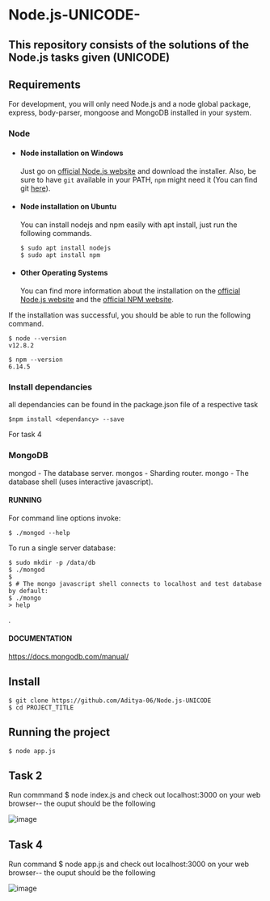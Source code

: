 # Node.js-UNICODE-
This repository consists of the solutions of the Node.js tasks given (UNICODE)
---
## Requirements

For development, you will only need Node.js and a node global package, express, body-parser, mongoose and MongoDB installed in your system.

### Node
- #### Node installation on Windows

  Just go on [official Node.js website](https://nodejs.org/) and download the installer.
Also, be sure to have `git` available in your PATH, `npm` might need it (You can find git [here](https://git-scm.com/)).

- #### Node installation on Ubuntu

  You can install nodejs and npm easily with apt install, just run the following commands.

      $ sudo apt install nodejs
      $ sudo apt install npm

- #### Other Operating Systems
  You can find more information about the installation on the [official Node.js website](https://nodejs.org/) and the [official NPM website](https://npmjs.org/).
   

If the installation was successful, you should be able to run the following command.

    $ node --version
    v12.8.2

    $ npm --version
    6.14.5


### Install  dependancies
all dependancies can be found in the package.json file of a respective task

    $npm install <dependancy> --save


For task 4
### MongoDB

  mongod - The database server.
  mongos - Sharding router.
  mongo  - The database shell (uses interactive javascript).

#### RUNNING

  For command line options invoke:

    $ ./mongod --help

  To run a single server database:

    $ sudo mkdir -p /data/db
    $ ./mongod
    $
    $ # The mongo javascript shell connects to localhost and test database by default:
    $ ./mongo
    > help

.

#### DOCUMENTATION

  https://docs.mongodb.com/manual/


## Install

    $ git clone https://github.com/Aditya-06/Node.js-UNICODE
    $ cd PROJECT_TITLE
   

## Running the project

    $ node app.js






## Task 2

Run commmand  $ node index.js and check out localhost:3000 on your web browser-- the ouput should be the following


![image](https://user-images.githubusercontent.com/56297484/89985410-a3d4e680-dc98-11ea-9d44-5ac85a45ed3f.png)


## Task 4

Run command $ node app.js and check out localhost:3000 on your web browser-- the ouput should be the following

![image](https://user-images.githubusercontent.com/56297484/89985671-0fb74f00-dc99-11ea-8fc5-93f8259099d9.png)
